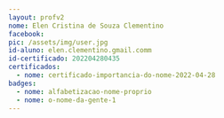 ```yaml
---
layout: profv2
nome: Elen Cristina de Souza Clementino
facebook:
pic: /assets/img/user.jpg
id-aluno: elen.clementino.gmail.comm
id-certificado: 202204280435
certificados:
  - nome: certificado-importancia-do-nome-2022-04-28
badges:
  - nome: alfabetizacao-nome-proprio
  - nome: o-nome-da-gente-1
---
```

